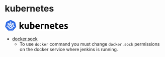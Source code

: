 # kubernetes

<img src="../images/kubernetes_logo.png" width="40%" />

* [docker.sock](docker.sock)
  * To use `docker` command you must change `docker.sock` permissions on the docker service where jenkins is running.
